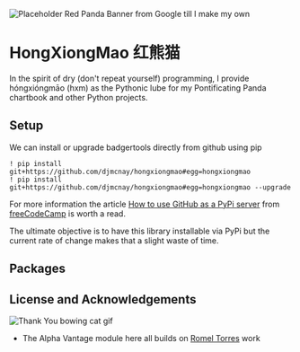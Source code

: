 ![Placeholder Red Panda Banner from Google till I make my own](https://apps2.wwf.org.hk/pandashop/images/red_panda_banner.jpg)
# HongXiongMao 红熊猫

In the spirit of dry (don't repeat yourself) programming, I provide hóngxióngmāo (hxm) as the Pythonic lube for my Pontificating Panda chartbook and other Python projects.

## Setup
We can install or upgrade badgertools directly from github using pip
```
! pip install git+https://github.com/djmcnay/hongxiongmao#egg=hongxiongmao
! pip install git+https://github.com/djmcnay/hongxiongmao#egg=hongxiongmao --upgrade
```
For more information the article [How to use GitHub as a PyPi server](https://www.freecodecamp.org/news/how-to-use-github-as-a-pypi-server-1c3b0d07db2/) from [freeCodeCamp](https://www.freecodecamp.org/news/) is worth a read.

The ultimate objective is to have this library installable via PyPi but the current rate of change makes that a slight waste of time.

## Packages


## License and Acknowledgements


![Thank You bowing cat gif](https://media.giphy.com/media/3oz8xIsloV7zOmt81G/giphy.gif)

* The Alpha Vantage module here all builds on [Romel Torres](https://github.com/RomelTorres/alpha_vantage) work
